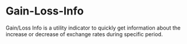 # Gain-Loss-Info
Gain/Loss Info is a utility indicator to quickly get information about the increase or decrease of exchange rates during specific period.

